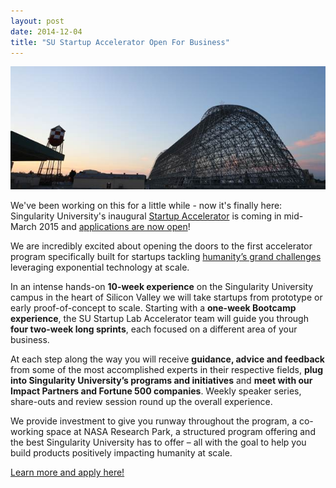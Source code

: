 ```yaml
---
layout: post
date: 2014-12-04
title: "SU Startup Accelerator Open For Business"
---
```

![SU Startup Accelerator Open For Business](/img/blog/2014-12-04.jpg)

We've been working on this for a little while - now it's finally here: Singularity University's inaugural [Startup Accelerator](http://startup.singularityu.org/accelerator/) is coming in mid-March 2015 and [applications are now open](http://startup.singularityu.org/accelerator/apply.html)!

We are incredibly excited about opening the doors to the first accelerator program specifically built for startups tackling [humanity’s grand challenges](http://startup.singularityu.org/ggc/) leveraging exponential technology at scale.

<!--break-->

In an intense hands-on **10-week experience** on the Singularity University campus in the heart of Silicon Valley we will take startups from prototype or early proof-of-concept to scale. Starting with a **one-week Bootcamp experience**, the SU Startup Lab Accelerator team will guide you through **four two-week long sprints**, each focused on a different area of your business.

At each step along the way you will receive **guidance, advice and feedback** from some of the most accomplished experts in their respective fields, **plug into Singularity University’s programs and initiatives** and **meet with our Impact Partners and Fortune 500 companies**. Weekly speaker series, share-outs and review session round up the overall experience.

We provide investment to give you runway throughout the program, a co-working space at NASA Research Park, a structured program offering and the best Singularity University has to offer – all with the goal to help you build products positively impacting humanity at scale.

[Learn more and apply here!](http://startup.singularityu.org/accelerator/apply.html)
